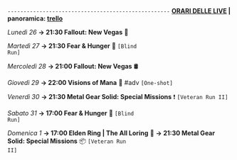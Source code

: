 <code>---------------------------------------------------</code>
<b><u>ORARI DELLE LIVE</u> | panoramica: <a href="https://trello.com/b/iKwdSGf3/sabaku">trello</a></b>

<i>Lunedì 26</i>
<b>→ 21:30 Fallout: New Vegas</b> 🥫

<i>Martedì 27</i>
<b>→ 21:30 Fear & Hunger</b> 🫨 <code>[Blind Run]</code>

<i>Mercoledì 28</i>
<b>→ 21:00 Fallout: New Vegas</b> 🛢️

<i>Giovedì 29</i>
<b>→ 22:00 Visions of Mana</b> 🛐 #adv <code>[One-shot]</code>

<i>Venerdì 30</i>
<b>→ 21:30 Metal Gear Solid: Special Missions</b> ❗️ <code>[Veteran Run II]</code>

<i>Sabato 31</i>
<b>→ 17:00 Fear & Hunger</b> 🍴 <code>[Blind Run]</code>

<i>Domenica 1</i>
<b>→ 17:00 Elden Ring | The All Loring</b> 🌳
<b>→ 21:30 Metal Gear Solid: Special Missions</b> 📦 <code>[Veteran Run II]</code>
